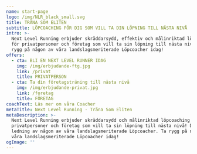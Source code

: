 ```yaml
---
name: start-page
logo: /img/NLR_black_small.svg
title: TRÄNA SOM ELITEN
subtitle: LÖPCOACHING FÖR DIG SOM VILL TA DIN LÖPNING TILL NÄSTA NIVÅ
intro: >-
  Next Level Running erbjuder skräddarsydd, effektiv och målinriktad löpcoaching
  för privatpersoner och företag som vill ta sin löpning till nästa nivå. Ta
  rygg på någon av våra landslagsmeriterade Löpcoacher idag!
offers:
  - cta: BLI EN NEXT LEVEL RUNNER IDAG
    img: /img/erbjudande-ftg.jpg
    link: /privat
    title: PRIVATPERSON
  - cta: Ta din företagsträning till nästa nivå
    img: /img/erbjudande-privat.jpg
    link: /foretag
    title: FÖRETAG
coachText: Läs mer om våra Coacher
metaTitle: Next Level Running - Träna Som Eliten
metaDescription: >-
  Next Level Running erbjuder skräddarsydd och målinriktad löpcoaching för
  privatpersoner och företag som vill ta sin löpning till nästa nivå! Detta i
  ledning av någon av våra landslagsmeriterade Löpcoacher. Ta rygg på någon av
  våra landslagsmeriterade Löpcoacher idag!
ogImage: ''
---
```


